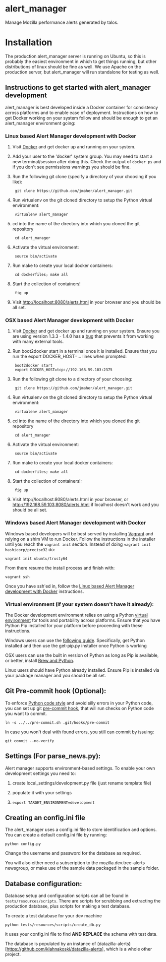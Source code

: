 alert_manager
=============

Manage Mozilla performance alerts generated by talos.

# Installation

The production alert_manager server is running on Ubuntu, so this is
probably the easiest environment in which to get things running, but other
distributions of linux should be fine as well. We use Apache on the
production server, but alert_manager will run standalone for testing as well.

## Instructions to get started with alert_manager development

alert_manager is best developed inside a Docker container for consistency across
platforms and to enable ease of deployment. Instructions on how to get Docker 
working on your system follow and should be enough to get an alert_manager
environment going:

### Linux based Alert Manager development with Docker

1. Visit [Docker][docker] and get docker up and running on  your system.

2. Add your user to the 'docker' system group. You may need to start a new terminal/session after doing this. Check the output of ``docker ps`` and if you don't see permissions warnings you should be fine.

3. Run the following git clone (specify a directory of your choosing if you like):

        git clone https://github.com/jmaher/alert_manager.git 

4. Run virtualenv on the git cloned directory to setup the Python virtual environment:

        virtualenv alert_manager

5. cd into the name of the directory into which you cloned the git repository

        cd alert_manager

6. Activate the virtual environment:

        source bin/activate

7. Run make to create your local docker containers:

        cd dockerfiles; make all

8. Start the collection of containers!

        fig up

9. Visit [http://localhost:8080/alerts.html][localhost] in your browser and you should be all set.


### OSX based Alert Manager development with Docker

1. Visit [Docker][docker] and get docker up and running on your system. Ensure you are using version 1.3.3 - 1.4.0 has a [bug][bug] that prevents it from working with many external tools. 

2. Run boot2docker start in a terminal once it is installed. Ensure that you run the
 export DOCKER_HOST=... lines when prompted:

        boot2docker start
        export DOCKER_HOST=tcp://192.168.59.103:2375

3. Run the following git clone to a directory of your choosing:

        git clone https://github.com/jmaher/alert_manager.git 

4. Run virtualenv on the git cloned directory to setup the Python virtual environment:

        virtualenv alert_manager

5. cd into the name of the directory into which you cloned the git repository

        cd alert_manager

6. Activate the virtual environment:

        source bin/activate

7. Run make to create your local docker containers:

        cd dockerfiles; make all

8. Start the collection of containers!:

        fig up

9. Visit http://localhost:8080/alerts.html in your browser, or http://192.168.59.103:8080/alerts.html if localhost doesn't work and you should be all set.

### Windows based Alert Manager development with Docker

Windows based developers will be best served by installing [Vagrant][vagrant] and 
relying on a shim VM to run Docker. Follow the instructions in the installer until
you reach the ``vagrant init`` section. Instead of doing ``vagrant init hashicorp/precise32`` do:

    vagrant init ubuntu/trusty64

From there resume the install process and finish with:

    vagrant ssh
    
Once you have ssh'ed in, follow the [Linux based Alert Manager development with Docker][linux dev] instructions.

[docker]: https://docs.docker.com/installation/
[localhost]: http://localhost:8080/alerts.html
[vagrant]: https://docs.vagrantup.com/v2/getting-started/
[linux dev]: https://github.com/jamonation/alert_manager/blob/master/README.md#linux-based-alert-manager-development-with-docker

### Virtual environment (if your system doesn't have it already):

The Docker development environment relies on using a Python [virtual environment][venv]
for tools and portability across platforms. Ensure that you have Python Pip
installed for your platform before proceeding with these instructions.

Windows users can use the [following guide][windows venv]. Specifically, get
Python installed and then use the get-pip.py installer once Python is working

OSX users can use the built in version of Python as long as Pip is available,
or better, install [Brew and Python][osx venv].

Linux users should have Python already installed. Ensure Pip is installed via
your package manager and you should be all set.

[venv]: http://pypi.python.org/pypi/virtualenv
[wrapper]: http://www.doughellmann.com/projects/virtualenvwrapper/
[windows venv]: http://docs.python-guide.org/en/latest/starting/install/win/
[osx venv]: http://docs.python-guide.org/en/latest/starting/install/osx/
[bug]: https://github.com/docker/docker/issues/9628

## Git Pre-commit hook (Optional):

To enforce [Python code style][pep8] and avoid silly errors in your Python code,
you can set up git [pre-commit hook][git hooks], that will run checks on Python code you want to commit.

    ln -s ../../pre-commit.sh .git/hooks/pre-commit

In case you won't deal with found errors, you still can commit by issuing:

    git commit --no-verify

[pep8]: http://legacy.python.org/dev/peps/pep-0008/
[git hooks]: http://git-scm.com/book/en/Customizing-Git-Git-Hooks#Client-Side-Hooks

## Settings (For parse_news.py):

Alert manager supports environment-based settings.
To enable your own development settings you need to:

1. create local_settings/development.py file (just rename template file)

2. populate it with your settings

3. `export TARGET_ENVIRONMENT=development`


## Creating an config.ini file

The alert_manager uses a config.ini file to store identification and options.
You can create a default config.ini file by running:

    python config.py

Change the username and password for the database as required.

You will also either need a subscription to the mozilla.dev.tree-alerts
newsgroup, or make use of the sample data packaged in the sample folder.


## Database configuration:
Database setup and configuration scripts can all be found in <code>tests/resources/scripts</code>.
There are scripts for scrubbing and extracting the production database, plus
scripts for making a test database.

To create a test database for your dev machine

    python tests/resources/scripts/create_db.py

it uses your config.ini file to find **AND REPLACE** the schema with test data.

The database is populated by an instance of (datazilla-alerts)[https://github.com/klahnakoski/datazilla-alerts],
which is a whole other project.
